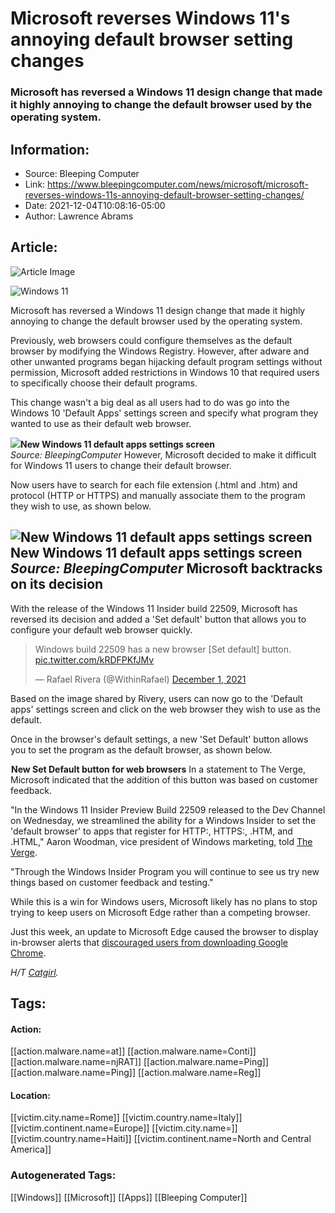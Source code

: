# Microsoft reverses Windows 11's annoying default browser setting changes
### Microsoft has reversed a Windows 11 design change that made it highly annoying to change the default browser used by the operating system.

## Information:
+ Source: Bleeping Computer
+ Link: https://www.bleepingcomputer.com/news/microsoft/microsoft-reverses-windows-11s-annoying-default-browser-setting-changes/
+ Date: 2021-12-04T10:08:16-05:00
+ Author: Lawrence Abrams


## Article:
![Article Image](https://www.bleepstatic.com/content/hl-images/2021/06/15/Windows-11-logo.jpg)

![Windows 11](https://www.bleepstatic.com/content/hl-images/2021/06/15/Windows-11-logo.jpg)


Microsoft has reversed a Windows 11 design change that made it highly annoying to change the default browser used by the operating system.


Previously, web browsers could configure themselves as the default browser by modifying the Windows Registry. However, after adware and other unwanted programs began hijacking default program settings without permission, Microsoft added restrictions in Windows 10 that required users to specifically choose their default programs.


This change wasn't a big deal as all users had to do was go into the Windows 10 'Default Apps' settings screen and specify what program they wanted to use as their default web browser.



![](https://www.bleepstatic.com/images/news/Microsoft/windows-11/d/default-browser-reversal/windows-default-apps.jpg)**New Windows 11 default apps settings screen**  
*Source: BleepingComputer*
However, Microsoft decided to make it difficult for Windows 11 users to change their default browser.


Now users have to search for each file extension (.html and .htm) and protocol (HTTP or HTTPS) and manually associate them to the program they wish to use, as shown below.



![New Windows 11 default apps settings screen](https://www.bleepstatic.com/images/news/web-browsers/firefox/91/windows-11-default-programs/windows-11-default-programs.jpg)**New Windows 11 default apps settings screen**  
*Source: BleepingComputer*
Microsoft backtracks on its decision
------------------------------------


With the release of the Windows 11 Insider build 22509, Microsoft has reversed its decision and added a 'Set default' button that allows you to configure your default web browser quickly.



> 
> Windows build 22509 has a new browser [Set default] button. [pic.twitter.com/kRDFPKfJMv](https://t.co/kRDFPKfJMv)
> 
> 
> — Rafael Rivera (@WithinRafael) [December 1, 2021](https://twitter.com/WithinRafael/status/1466183359680299009?ref_src=twsrc%5Etfw)


Based on the image shared by Rivery, users can now go to the 'Default apps' settings screen and click on the web browser they wish to use as the default.


Once in the browser's default settings, a new 'Set Default' button allows you to set the program as the default browser, as shown below.



![New Set Default button for web browsers](data:image/gif;base64,R0lGODlhAQABAAAAACH5BAEKAAEALAAAAAABAAEAAAICTAEAOw==)**New Set Default button for web browsers**
In a statement to The Verge, Microsoft indicated that the addition of this button was based on customer feedback.


"In the Windows 11 Insider Preview Build 22509 released to the Dev Channel on Wednesday, we streamlined the ability for a Windows Insider to set the 'default browser' to apps that register for HTTP:, HTTPS:, .HTM, and .HTML," Aaron Woodman, vice president of Windows marketing, told [The Verge](https://www.theverge.com/2021/12/3/22815209/microsoft-windows-11-default-browser-button-changes).


"Through the Windows Insider Program you will continue to see us try new things based on customer feedback and testing."


While this is a win for Windows users, Microsoft likely has no plans to stop trying to keep users on Microsoft Edge rather than a competing browser.


Just this week, an update to Microsoft Edge caused the browser to display in-browser alerts that [discouraged users from downloading Google Chrome](https://www.bleepingcomputer.com/news/microsoft/microsoft-edge-now-bashes-google-chrome-when-you-download-it/).


*H/T [Catgirl](https://twitter.com/CatgirlDev).*





## Tags:

#### Action:
[[action.malware.name=at]] [[action.malware.name=Conti]] [[action.malware.name=njRAT]] [[action.malware.name=Ping]] [[action.malware.name=Ping]] [[action.malware.name=Reg]]

#### Location:
[[victim.city.name=Rome]] [[victim.country.name=Italy]] [[victim.continent.name=Europe]] [[victim.city.name=]] [[victim.country.name=Haiti]] [[victim.continent.name=North and Central America]]

### Autogenerated Tags:
[[Windows]] [[Microsoft]] [[Apps]] [[Bleeping Computer]]

